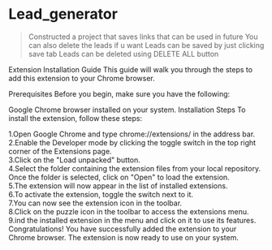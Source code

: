 # Lead_generator

>Constructed a project that saves links that can be used in future
>You can also delete the leads if u want 
>Leads can be saved by just clicking save tab 
>Leads can be deleted using DELETE ALL button

Extension Installation Guide
This guide will walk you through the steps to add this extension to your Chrome browser.

Prerequisites
Before you begin, make sure you have the following:

Google Chrome browser installed on your system.
Installation Steps
To install the extension, follow these steps:

1.Open Google Chrome and type chrome://extensions/ in the address bar.<br />
2.Enable the Developer mode by clicking the toggle switch in the top right corner of the Extensions page.<br />
3.Click on the "Load unpacked" button.<br />
4.Select the folder containing the extension files from your local repository.<br />
Once the folder is selected, click on "Open" to load the extension.<br />
5.The extension will now appear in the list of installed extensions.<br />
6.To activate the extension, toggle the switch next to it.<br />
7.You can now see the extension icon in the toolbar.<br />
8.Click on the puzzle icon in the toolbar to access the extensions menu.<br />
9.ind the installed extension in the menu and click on it to use its features.<br />
Congratulations! You have successfully added the extension to your Chrome browser. The extension is now ready to use on your system.
